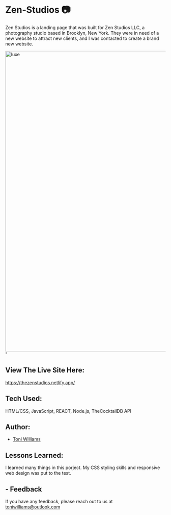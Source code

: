 # Zen-Studios 📷 


Zen Studios is a landing page that was built for Zen Studios LLC, a photography studio based in Brooklyn, New York. They were in need of a new website to attract new clients, and I was contacted to create a brand new website.

<img width="941" alt="luxe" src="https://user-images.githubusercontent.com/100317017/180592839-5657da77-fb4b-4a5b-9550-7d8dd259c440.png">
"


## View The Live Site Here: 
https://thezenstudios.netlify.app/

## Tech Used:
HTML/CSS, JavaScript, REACT, Node.js, TheCocktailDB API

## Author:
- [Toni Williams](https://toniwilliams.netlify.app)

## Lessons Learned:
I learned many things in this porject. My CSS styling skills and responsive web design was put to the test.


## - Feedback

If you have any feedback, please reach out to us at toniwilliams@outlook.com
